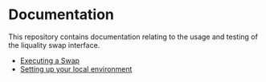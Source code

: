 # Documentation

This repository contains documentation relating to the usage and testing of the liquality swap interface. 

* [Executing a Swap](_posts/2019-01-15-mvp-runbook.markdown)
* [Setting up your local environment](_posts/2019-11-13-installation.md)
